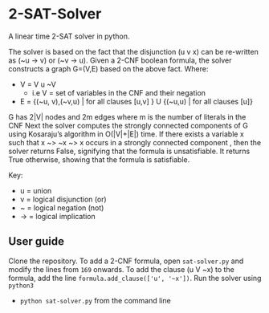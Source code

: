 # 2-SAT-Solver
A linear time 2-SAT solver in python.

The solver is based on the fact that the disjunction (u v x) can be re-written as (~u -> v) or (~v -> u).
Given a 2-CNF boolean formula, the solver constructs a graph G=(V,E) based on the above fact. Where:
  - V = V u ~V
    - i.e V = set of variables in the CNF and their negation
  - E = {(~u, v),(~v,u) | for all clauses [u,v] } U {(~u,u) | for all clauses [u]}

G has 2|V| nodes and 2m edges where m is the number of literals in the CNF
Next the solver computes the strongly connected components of G using Kosaraju’s algorithm
in O(|V|+|E|) time.
If there exists a variable x such that x ~> ~x ~> x occurs in a strongly connected component , then the solver returns False, signifying that the formula is unsatisfiable. It returns True otherwise, showing that the formula is satisfiable. 

Key: 
 - u = union 
 - v = logical disjunction (or)
 - ~ = logical negation (not) 
 - -> = logical implication 

## User guide
 Clone the repository.
 To add a 2-CNF formula, open `sat-solver.py` and modify the lines from `169` onwards.
 To add the clause (u V ~x) to the formula, add the line `formula.add_clause(['u', '~x'])`.
 Run the solver using `python3` 
  - `python sat-solver.py` from the command line 

